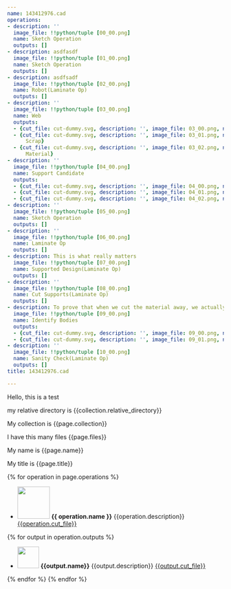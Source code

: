 ```yaml
---
name: 143412976.cad
operations:
- description: ''
  image_file: !!python/tuple [00_00.png]
  name: Sketch Operation
  outputs: []
- description: asdfasdf
  image_file: !!python/tuple [01_00.png]
  name: Sketch Operation
  outputs: []
- description: asdfsadf
  image_file: !!python/tuple [02_00.png]
  name: Robot(Laminate Op)
  outputs: []
- description: ''
  image_file: !!python/tuple [03_00.png]
  name: Web
  outputs:
  - {cut_file: cut-dummy.svg, description: '', image_file: 03_00.png, name: Sheet}
  - {cut_file: cut-dummy.svg, description: '', image_file: 03_01.png, name: Inner
      Scrap}
  - {cut_file: cut-dummy.svg, description: '', image_file: 03_02.png, name: Removed
      Material}
- description: ''
  image_file: !!python/tuple [04_00.png]
  name: Support Candidate
  outputs:
  - {cut_file: cut-dummy.svg, description: '', image_file: 04_00.png, name: support}
  - {cut_file: cut-dummy.svg, description: '', image_file: 04_01.png, name: cut line}
  - {cut_file: cut-dummy.svg, description: '', image_file: 04_02.png, name: cut area}
- description: ''
  image_file: !!python/tuple [05_00.png]
  name: Sketch Operation
  outputs: []
- description: ''
  image_file: !!python/tuple [06_00.png]
  name: Laminate Op
  outputs: []
- description: This is what really matters
  image_file: !!python/tuple [07_00.png]
  name: Supported Design(Laminate Op)
  outputs: []
- description: ''
  image_file: !!python/tuple [08_00.png]
  name: Cut Supports(Laminate Op)
  outputs: []
- description: To prove that when we cut the material away, we actually remove it
  image_file: !!python/tuple [09_00.png]
  name: Identify Bodies
  outputs:
  - {cut_file: cut-dummy.svg, description: '', image_file: 09_00.png, name: Body 0}
  - {cut_file: cut-dummy.svg, description: '', image_file: 09_01.png, name: Body 1}
- description: ''
  image_file: !!python/tuple [10_00.png]
  name: Sanity Check(Laminate Op)
  outputs: []
title: 143412976.cad

---
```


Hello, this is a test

my relative directory is {{collection.relative_directory}}

My collection is {{page.collection}}

I have this many files {{page.files}}

My name is {{page.name}}

My title is {{page.title}}

{% for operation in page.operations %}

* [<img src="{{operation.image_file}}" height = "75px" />]({{operation.image_file}}) **{{ operation.name }}** {{operation.description}} [{{operation.cut_file}}]({{operation.cut_file}})

{% for output in operation.outputs %}
  * [<img src="{{output.image_file}}" height = "50px" />]({{output.image_file}}) **{{output.name}}** {{output.description}} [{{output.cut_file}}]({{output.cut_file}})

{% endfor %}
{% endfor %}
